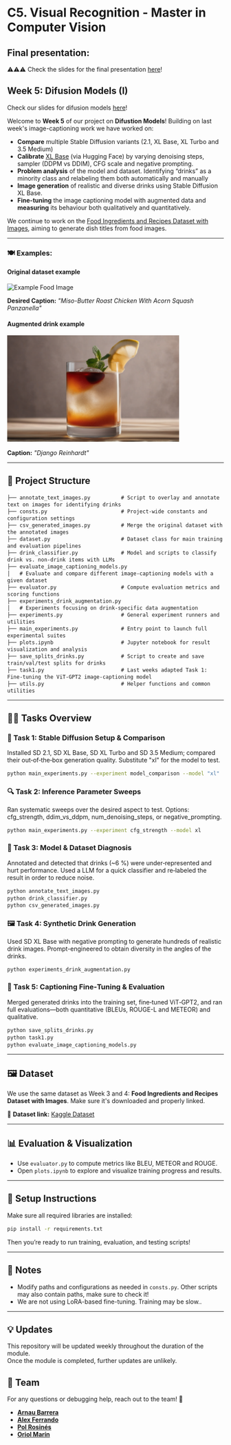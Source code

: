# C5. Visual Recognition - Master in Computer Vision

## Final presentation: 

⚠️⚠️⚠️ Check the slides for the final presentation [here](https://docs.google.com/presentation/d/1hR9FyqTa52-xNWuvfwtI0YZzdH_38c1HcM-IcfHnx3g/edit?usp=sharing)!

## Week 5: Difusion Models (I)

Check our slides for difusion models [here](https://docs.google.com/presentation/d/1MlQPRpjzPVIdy00WUVDrs9ibqbTohHMr6xRDkt-_1o4/edit?usp=sharing)!

Welcome to **Week 5** of our project on  **Difustion Models**! Building on last week's image-captioning work we have worked on: 

- **Compare** multiple Stable Diffusion variants (2.1, XL Base, XL Turbo and 3.5 Medium)
- **Calibrate** [XL Base](https://huggingface.co/stabilityai/stable-diffusion-xl-base-1.0) (via Hugging Face) by varying denoising steps, sampler (DDPM vs DDIM), CFG scale and negative prompting.
- **Problem analysis** of the model and dataset. Identifying “drinks” as a minority class and relabeling them both automatically and manually
- **Image generation** of realistic and diverse drinks using Stable Diffusion XL Base.
- **Fine-tuning** the image captioning model with augmented data and **measuring** its behaviour both qualitatively and quantitatively.

We continue to work on the [Food Ingredients and Recipes Dataset with Images](https://www.kaggle.com/datasets/pes12017000148/food-ingredients-and-recipe-dataset-with-images), aiming to generate dish titles from food images.

---

### 🍽️ Examples:
#### Original dataset example
<img src="https://assets.epicurious.com/photos/5f99a91e819b886aba0a2846/1:1/w_1920,c_limit/Chickensgiving_HERO_RECIPE_101920_1374_VOG_final.jpg" alt="Example Food Image" width="400"/>

**Desired Caption:** *"Miso-Butter Roast Chicken With Acorn Squash Panzanella"*

#### Augmented drink example
<img src="week5/assets/django-reinhardt-gen.png" alt="Example augmented drink" width="400"/>

**Caption:** *"Django Reinhardt"*

---

## 📂 Project Structure

```
├── annotate_text_images.py          # Script to overlay and annotate text on images for identifying drinks
├── consts.py                        # Project-wide constants and configuration settings
├── csv_generated_images.py          # Merge the original dataset with the annotated images
├── dataset.py                       # Dataset class for main training and evaluation pipelines
├── drink_classifier.py              # Model and scripts to classify drink vs. non‑drink items with LLMs
├── evaluate_image_captioning_models.py
│   # Evaluate and compare different image‑captioning models with a given dataset
├── evaluator.py                     # Compute evaluation metrics and scoring functions
├── experiments_drink_augmentation.py
│   # Experiments focusing on drink‑specific data augmentation
├── experiments.py                   # General experiment runners and utilities
├── main_experiments.py              # Entry point to launch full experimental suites
├── plots.ipynb                      # Jupyter notebook for result visualization and analysis
├── save_splits_drinks.py            # Script to create and save train/val/test splits for drinks
├── task1.py                         # Last weeks adapted Task 1: Fine‑tuning the ViT‑GPT2 image‑captioning model
├── utils.py                         # Helper functions and common utilities
```

---
## 🏋️‍♂️ Tasks Overview
### 🔧 Task 1: Stable Diffusion Setup & Comparison
Installed SD 2.1, SD XL Base, SD XL Turbo and SD 3.5 Medium; compared their out‑of‑the‑box generation quality. Substitute "xl" for the model to test.

```bash
python main_experiments.py --experiment model_comparison --model "xl"
```

### 🔍 Task 2: Inference Parameter Sweeps
Ran systematic sweeps over the desired aspect to test. Options: cfg_strength, ddim_vs_ddpm, num_denoising_steps, or negative_prompting.
```bash
python main_experiments.py --experiment cfg_strength --model xl
```

### 🔎 Task 3: Model & Dataset Diagnosis
Annotated and detected that drinks (~6 %) were under‑represented and hurt performance. Used a LLM for a quick classifier and re‑labeled the result in order to reduce noise.
```bash
python annotate_text_images.py
python drink_classifier.py
python csv_generated_images.py
```
### 🖼️ Task 4: Synthetic Drink Generation
Used SD XL Base with negative prompting to generate hundreds of realistic drink images. Prompt-engineered to obtain diversity in the angles of the drinks.

```bash
python experiments_drink_augmentation.py
```

### 🔧 Task 5: Captioning Fine‑Tuning & Evaluation
Merged generated drinks into the training set, fine‑tuned ViT‑GPT2, and ran full evaluations—both quantitative (BLEUs, ROUGE-L and METEOR) and qualitative.

```bash
python save_splits_drinks.py
python task1.py
python evaluate_image_captioning_models.py
```

---

## 🖼️ Dataset

We use the same dataset as Week 3 and 4: **Food Ingredients and Recipes Dataset with Images**. Make sure it's downloaded and properly linked.

🔗 **Dataset link:** [Kaggle Dataset](https://www.kaggle.com/datasets/pes12017000148/food-ingredients-and-recipe-dataset-with-images)

---

## 📊 Evaluation & Visualization

- Use `evaluator.py` to compute metrics like BLEU, METEOR and ROUGE.
- Open `plots.ipynb` to explore and visualize training progress and results.

---

## 🚀 Setup Instructions

Make sure all required libraries are installed:

```bash
pip install -r requirements.txt
```

Then you’re ready to run training, evaluation, and testing scripts!

---

## 📌 Notes

- Modify paths and configurations as needed in `consts.py`. Other scripts may also contain paths, make sure to check it!
- We are not using LoRA-based fine-tuning. Training may be slow..

---



## 💡 **Updates**
This repository will be updated weekly throughout the duration of the module.  
Once the module is completed, further updates are unlikely.

## 👥 **Team**
For any questions or debugging help, reach out to the team! 🚀
- [**Arnau Barrera**](https://github.com/arnalytics)  
- [**Alex Ferrando**](https://github.com/AlexFerrando)  
- [**Pol Rosinés**](https://github.com/RosinesP)  
- [**Oriol Marín**](https://github.com/Uriiol1808)  

